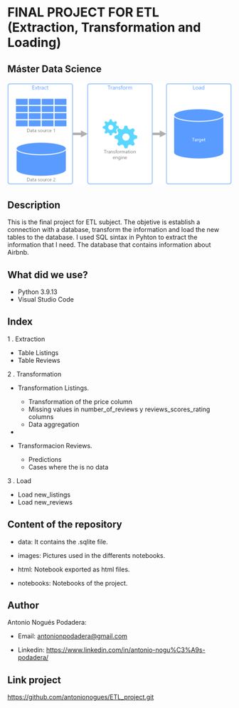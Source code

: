 # FINAL PROJECT FOR ETL (Extraction, Transformation and Loading) 

## Máster Data Science

<p align="center">

![imagen_readme.jpeg](.\images\etl.png)

</p>

## Description

This is the final project for ETL subject. The objetive is establish a connection with a database, transform the information and load the new tables to the database. I used SQL sintax in Pyhton to extract the information that I need. 
The database that contains information about Airbnb. 

## What did we use?

- Python 3.9.13
- Visual Studio Code

## Index

1	. Extraction

- Table Listings
- Table Reviews

2	. Transformation

- Transformation Listings.

	- Transformation of the price column
	- Missing values in number_of_reviews y reviews_scores_rating columns
	- Data aggregation
-
- Transformacion Reviews.

	- Predictions
	- Cases where the is no data


3	. Load

- Load new_listings
- Load new_reviews

## Content of the repository 

- data: It contains the .sqlite file. 


- images: Pictures used in the differents notebooks.



- html: Notebook exported as html files.



- notebooks: Notebooks of the project.

## Author

Antonio Nogués Podadera:

- Email: antonionpodadera@gmail.com

- Linkedin: https://www.linkedin.com/in/antonio-nogu%C3%A9s-podadera/

## Link project

https://github.com/antonionogues/ETL_project.git